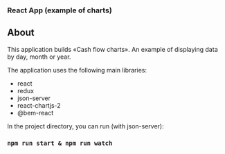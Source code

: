 ### React App (example of charts)

## About

This application builds «Cash flow charts».
An example of displaying data by day, month or year.

The application uses the following main libraries: 
  - react
  - redux
  - json-server
  - react-chartjs-2
  - @bem-react

In the project directory, you can run (with json-server):

### `npm run start & npm run watch` 

